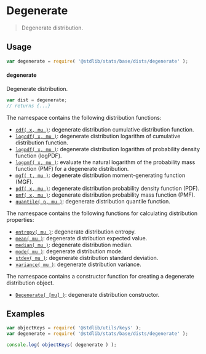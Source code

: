 <!--

@license Apache-2.0

Copyright (c) 2018 The Stdlib Authors.

Licensed under the Apache License, Version 2.0 (the "License");
you may not use this file except in compliance with the License.
You may obtain a copy of the License at

   http://www.apache.org/licenses/LICENSE-2.0

Unless required by applicable law or agreed to in writing, software
distributed under the License is distributed on an "AS IS" BASIS,
WITHOUT WARRANTIES OR CONDITIONS OF ANY KIND, either express or implied.
See the License for the specific language governing permissions and
limitations under the License.

-->

# Degenerate

> Degenerate distribution.

<section class="usage">

## Usage

```javascript
var degenerate = require( '@stdlib/stats/base/dists/degenerate' );
```

#### degenerate

Degenerate distribution.

```javascript
var dist = degenerate;
// returns {...}
```

The namespace contains the following distribution functions:

<!-- <toc pattern="*+(cdf|pdf|pmf|mgf|quantile)*"> -->

<div class="namespace-toc">

-   <span class="signature">[`cdf( x, mu )`][@stdlib/stats/base/dists/degenerate/cdf]</span><span class="delimiter">: </span><span class="description">degenerate distribution cumulative distribution function.</span>
-   <span class="signature">[`logcdf( x, mu )`][@stdlib/stats/base/dists/degenerate/logcdf]</span><span class="delimiter">: </span><span class="description">degenerate distribution logarithm of cumulative distribution function.</span>
-   <span class="signature">[`logpdf( x, mu )`][@stdlib/stats/base/dists/degenerate/logpdf]</span><span class="delimiter">: </span><span class="description">degenerate distribution logarithm of probability density function (logPDF).</span>
-   <span class="signature">[`logpmf( x, mu )`][@stdlib/stats/base/dists/degenerate/logpmf]</span><span class="delimiter">: </span><span class="description">evaluate the natural logarithm of the probability mass function (PMF) for a degenerate distribution.</span>
-   <span class="signature">[`mgf( t, mu )`][@stdlib/stats/base/dists/degenerate/mgf]</span><span class="delimiter">: </span><span class="description">degenerate distribution moment-generating function (MGF).</span>
-   <span class="signature">[`pdf( x, mu )`][@stdlib/stats/base/dists/degenerate/pdf]</span><span class="delimiter">: </span><span class="description">degenerate distribution probability density function (PDF).</span>
-   <span class="signature">[`pmf( x, mu )`][@stdlib/stats/base/dists/degenerate/pmf]</span><span class="delimiter">: </span><span class="description">degenerate distribution probability mass function (PMF).</span>
-   <span class="signature">[`quantile( p, mu )`][@stdlib/stats/base/dists/degenerate/quantile]</span><span class="delimiter">: </span><span class="description">degenerate distribution quantile function.</span>

</div>

<!-- </toc> -->

The namespace contains the following functions for calculating distribution properties:

<!-- <toc pattern="*+(entropy|kurtosis|mean|median|mode|skewness|stdev|variance)*"> -->

<div class="namespace-toc">

-   <span class="signature">[`entropy( mu )`][@stdlib/stats/base/dists/degenerate/entropy]</span><span class="delimiter">: </span><span class="description">degenerate distribution entropy.</span>
-   <span class="signature">[`mean( mu )`][@stdlib/stats/base/dists/degenerate/mean]</span><span class="delimiter">: </span><span class="description">degenerate distribution expected value.</span>
-   <span class="signature">[`median( mu )`][@stdlib/stats/base/dists/degenerate/median]</span><span class="delimiter">: </span><span class="description">degenerate distribution median.</span>
-   <span class="signature">[`mode( mu )`][@stdlib/stats/base/dists/degenerate/mode]</span><span class="delimiter">: </span><span class="description">degenerate distribution mode.</span>
-   <span class="signature">[`stdev( mu )`][@stdlib/stats/base/dists/degenerate/stdev]</span><span class="delimiter">: </span><span class="description">degenerate distribution standard deviation.</span>
-   <span class="signature">[`variance( mu )`][@stdlib/stats/base/dists/degenerate/variance]</span><span class="delimiter">: </span><span class="description">degenerate distribution variance.</span>

</div>

<!-- </toc> -->

The namespace contains a constructor function for creating a degenerate distribution object.

<!-- <toc pattern="*ctor*"> -->

<div class="namespace-toc">

-   <span class="signature">[`Degenerate( [mu] )`][@stdlib/stats/base/dists/degenerate/ctor]</span><span class="delimiter">: </span><span class="description">degenerate distribution constructor.</span>

</div>

<!-- </toc> -->

</section>

<!-- /.usage -->

<section class="examples">

## Examples

<!-- TODO: better examples -->

<!-- eslint no-undef: "error" -->

```javascript
var objectKeys = require( '@stdlib/utils/keys' );
var degenerate = require( '@stdlib/stats/base/dists/degenerate' );

console.log( objectKeys( degenerate ) );
```

</section>

<!-- /.examples -->

<section class="links">

<!-- <toc-links> -->

[@stdlib/stats/base/dists/degenerate/ctor]: https://github.com/stdlib-js/stdlib/tree/develop/lib/node_modules/%40stdlib/stats/base/dists/degenerate/ctor

[@stdlib/stats/base/dists/degenerate/entropy]: https://github.com/stdlib-js/stdlib/tree/develop/lib/node_modules/%40stdlib/stats/base/dists/degenerate/entropy

[@stdlib/stats/base/dists/degenerate/mean]: https://github.com/stdlib-js/stdlib/tree/develop/lib/node_modules/%40stdlib/stats/base/dists/degenerate/mean

[@stdlib/stats/base/dists/degenerate/median]: https://github.com/stdlib-js/stdlib/tree/develop/lib/node_modules/%40stdlib/stats/base/dists/degenerate/median

[@stdlib/stats/base/dists/degenerate/mode]: https://github.com/stdlib-js/stdlib/tree/develop/lib/node_modules/%40stdlib/stats/base/dists/degenerate/mode

[@stdlib/stats/base/dists/degenerate/stdev]: https://github.com/stdlib-js/stdlib/tree/develop/lib/node_modules/%40stdlib/stats/base/dists/degenerate/stdev

[@stdlib/stats/base/dists/degenerate/variance]: https://github.com/stdlib-js/stdlib/tree/develop/lib/node_modules/%40stdlib/stats/base/dists/degenerate/variance

[@stdlib/stats/base/dists/degenerate/cdf]: https://github.com/stdlib-js/stdlib/tree/develop/lib/node_modules/%40stdlib/stats/base/dists/degenerate/cdf

[@stdlib/stats/base/dists/degenerate/logcdf]: https://github.com/stdlib-js/stdlib/tree/develop/lib/node_modules/%40stdlib/stats/base/dists/degenerate/logcdf

[@stdlib/stats/base/dists/degenerate/logpdf]: https://github.com/stdlib-js/stdlib/tree/develop/lib/node_modules/%40stdlib/stats/base/dists/degenerate/logpdf

[@stdlib/stats/base/dists/degenerate/logpmf]: https://github.com/stdlib-js/stdlib/tree/develop/lib/node_modules/%40stdlib/stats/base/dists/degenerate/logpmf

[@stdlib/stats/base/dists/degenerate/mgf]: https://github.com/stdlib-js/stdlib/tree/develop/lib/node_modules/%40stdlib/stats/base/dists/degenerate/mgf

[@stdlib/stats/base/dists/degenerate/pdf]: https://github.com/stdlib-js/stdlib/tree/develop/lib/node_modules/%40stdlib/stats/base/dists/degenerate/pdf

[@stdlib/stats/base/dists/degenerate/pmf]: https://github.com/stdlib-js/stdlib/tree/develop/lib/node_modules/%40stdlib/stats/base/dists/degenerate/pmf

[@stdlib/stats/base/dists/degenerate/quantile]: https://github.com/stdlib-js/stdlib/tree/develop/lib/node_modules/%40stdlib/stats/base/dists/degenerate/quantile

<!-- </toc-links> -->

</section>

<!-- /.links -->
